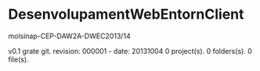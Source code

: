 DesenvolupamentWebEntornClient
====

molsinap-CEP-DAW2A-DWEC2013/14

v0.1 grate git. revision: 000001 - date: 20131004
0 project(s).
0 folders(s).
0 file(s).
